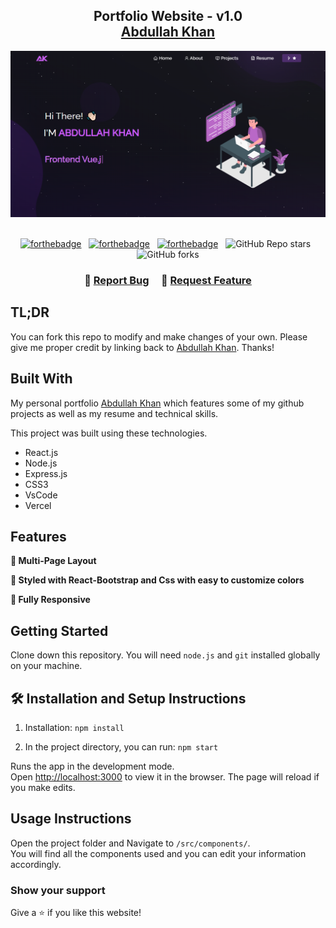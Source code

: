 <h2 align="center">
  Portfolio Website - v1.0<br/>
  <a href="https://akofficial.netlify.app/" target="_blank">Abdullah Khan</a>
</h2>
<div align="center">
  <img alt="Demo" src="./Images/readme-img1.png" />
</div>

<br/>

<center>

[![forthebadge](https://forthebadge.com/images/badges/built-with-love.svg)](https://forthebadge.com) &nbsp;
[![forthebadge](https://forthebadge.com/images/badges/made-with-javascript.svg)](https://forthebadge.com) &nbsp;
[![forthebadge](https://forthebadge.com/images/badges/open-source.svg)](https://forthebadge.com) &nbsp;
![GitHub Repo stars](https://img.shields.io/github/stars/abdullahkhanwork/portfolio?color=red&logo=github&style=for-the-badge) &nbsp;
![GitHub forks](https://img.shields.io/github/forks/abdullahkhanwork/portfolio?color=red&logo=github&style=for-the-badge)

</center>

<h3 align="center">
    🔹
    <a href="https://github.com/abdullahkhanwork/portfolio/issues">Report Bug</a> &nbsp; &nbsp;
    🔹
    <a href="https://github.com/abdullahkhanwork/portfolio/issues">Request Feature</a>
</h3>

## TL;DR

You can fork this repo to modify and make changes of your own. Please give me proper credit by linking back to [Abdullah Khan](https://github.com/abdullahkhanwork/portfolio). Thanks!

## Built With

My personal portfolio <a href="https://akofficial.netlify.app/" target="_blank">Abdullah Khan</a> which features some of my github projects as well as my resume and technical skills.<br/>

This project was built using these technologies.

- React.js
- Node.js
- Express.js
- CSS3
- VsCode
- Vercel

## Features

**📖 Multi-Page Layout**

**🎨 Styled with React-Bootstrap and Css with easy to customize colors**

**📱 Fully Responsive**

## Getting Started

Clone down this repository. You will need `node.js` and `git` installed globally on your machine.

## 🛠 Installation and Setup Instructions

1. Installation: `npm install`

2. In the project directory, you can run: `npm start`

Runs the app in the development mode.\
Open [http://localhost:3000](http://localhost:3000) to view it in the browser.
The page will reload if you make edits.

## Usage Instructions

Open the project folder and Navigate to `/src/components/`. <br/>
You will find all the components used and you can edit your information accordingly.

### Show your support

Give a ⭐ if you like this website!

<!-- <a href="https://www.buymeacoffee.com/abdullahkhanwork" target="_blank"><img src="https://cdn.buymeacoffee.com/buttons/v2/default-violet.png" alt="Buy Me A Coffee" height= "60px" width= "217px" ></a> -->
